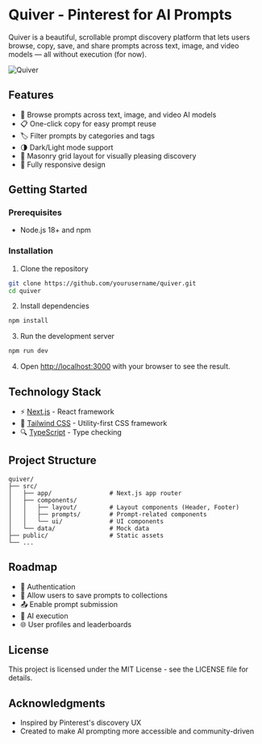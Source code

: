 # Quiver - Pinterest for AI Prompts

Quiver is a beautiful, scrollable prompt discovery platform that lets users browse, copy, save, and share prompts across text, image, and video models — all without execution (for now).

![Quiver](https://i.imgur.com/UltfHhb.png)

## Features

- 🌟 Browse prompts across text, image, and video AI models
- 📋 One-click copy for easy prompt reuse
- 🏷️ Filter prompts by categories and tags
- 🌗 Dark/Light mode support 
- 🧩 Masonry grid layout for visually pleasing discovery
- 📱 Fully responsive design

## Getting Started

### Prerequisites

- Node.js 18+ and npm

### Installation

1. Clone the repository
```bash
git clone https://github.com/yourusername/quiver.git
cd quiver
```

2. Install dependencies
```bash
npm install
```

3. Run the development server
```bash
npm run dev
```

4. Open [http://localhost:3000](http://localhost:3000) with your browser to see the result.

## Technology Stack

- ⚡ [Next.js](https://nextjs.org/) - React framework
- 🎨 [Tailwind CSS](https://tailwindcss.com/) - Utility-first CSS framework
- 🔍 [TypeScript](https://www.typescriptlang.org/) - Type checking

## Project Structure

```
quiver/
├── src/
│   ├── app/                # Next.js app router
│   ├── components/
│   │   ├── layout/         # Layout components (Header, Footer)
│   │   ├── prompts/        # Prompt-related components 
│   │   └── ui/             # UI components
│   └── data/               # Mock data
├── public/                 # Static assets
└── ...
```

## Roadmap

- 🚀 Authentication
- 💾 Allow users to save prompts to collections
- 📤 Enable prompt submission 
- 🧠 AI execution
- 🌐 User profiles and leaderboards

## License

This project is licensed under the MIT License - see the LICENSE file for details.

## Acknowledgments

- Inspired by Pinterest's discovery UX
- Created to make AI prompting more accessible and community-driven
